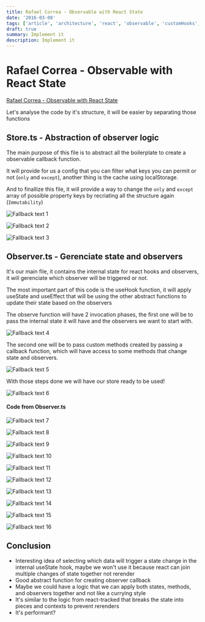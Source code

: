 ```yaml
---
title: Rafael Correa - Observable with React State
date: '2016-03-08'
tags: ['article', 'architecture', 'react', 'observable', 'customHooks', 'functionalProgramming', 'immutability', 'read', 'withResume']
draft: true
summary: Implement it
description: Implement it
---
```


# Rafael Correa - Observable with React State

[Rafael Correa - Observable with React State](https://twitter.com/darklight9811/status/1583511244266344448)

Let's analyse the code by it's structure, it will be easier  by separating those functions

## Store.ts - Abstraction of observer logic

The main purpose of this file is to abstract all the boilerplate to create a observable callback function.

It will provide for us a config that you can filter what keys you can permit or not (`only` and `except`), another thing is the cache using localStorage.

And to finallize this file, it will provide a way to change the `only` and `except` array of possible property keys by recriating all the structure again (`Immutability`)

![Fallback text 1](/static/assets/pasted-image-20221027204335.png)

![Fallback text 2](/static/assets/pasted-image-20221027204351.png)

![Fallback text 3](/static/assets/pasted-image-20221027204409.png)

## Observer.ts - Gerenciate state and observers

It's our main file, it contains the internal state for react hooks and observers, it will gerenciate which observer will be triggered or not.

The most important part of this code is the useHook function, it will apply useState and useEffect that will be using the other abstract functions to update their state based on the observers

The observe function will have 2 invocation phases, the first one will be to pass the internal state it will have and the observers we want to start with. 

![Fallback text 4](/static/assets/pasted-image-20221027205218.png)

The second one will be to pass custom methods created by passing a callback function, which will have access to some methods that change state and observers.

![Fallback text 5](/static/assets/pasted-image-20221027205236.png)

With those steps done we will have our store ready to be used!

![Fallback text 6](/static/assets/pasted-image-20221027205306.png)

#### Code from Observer.ts

![Fallback text 7](/static/assets/pasted-image-20221027205400.png)

![Fallback text 8](/static/assets/pasted-image-20221027205414.png)

![Fallback text 9](/static/assets/pasted-image-20221027205429.png)

![Fallback text 10](/static/assets/pasted-image-20221027205447.png)

![Fallback text 11](/static/assets/pasted-image-20221027205502.png)

![Fallback text 12](/static/assets/pasted-image-20221027205524.png)

![Fallback text 13](/static/assets/pasted-image-20221027205536.png)

![Fallback text 14](/static/assets/pasted-image-20221027205550.png)

![Fallback text 15](/static/assets/pasted-image-20221027205607.png)

![Fallback text 16](/static/assets/pasted-image-20221027205621.png)

## Conclusion

- Interesting idea of selecting which data will trigger a state change in the internal useState hook, maybe we won't use it because react can join multiple changes of state together not rerender
- Good abstract function for creating observer callback
- Maybe we could have a logic that we can apply both states, methods, and observers together and not like a currying style
- It's similar to the logic from react-tracked that breaks the state into pieces and contexts to prevent rerenders
- It's performant?